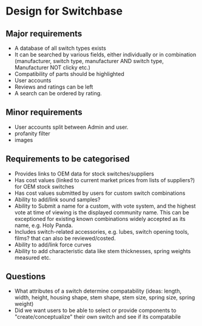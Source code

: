 # Design for Switchbase

## Major requirements
* A database of all switch types exists
* It can be searched by various fields, either individually or in combination (manufacturer, switch type, manufacturer AND switch type, Manufacturer NOT clicky etc.)
* Compatibility of parts should be highlighted
* User accounts
* Reviews and ratings can be left
* A search can be ordered by rating.

## Minor requirements
* User accounts split between Admin and user.
* profanity filter
* images


## Requirements to be categorised
* Provides links to OEM data for stock switches/suppliers
* Has cost values (linked to current market prices from lists of suppliers?) for OEM stock switches
* Has cost values submitted by users for custom switch combinations
* Ability to add/link sound samples?
* Ability to Submit a name for a custom, with vote system, and the highest vote at time of viewing is the displayed community name. This can be exceptioned for existing known combinations widely accepted as its name, e.g. Holy Panda.
* Includes switch-related accessories, e.g. lubes, switch opening tools, films? that can also be reviewed/costed.
* Ability to add/link force curves
* Ability to add characteristic data like stem thicknesses, spring weights measured etc.


## Questions
* What attributes of a switch determine compatability (ideas: length, width, height, housing shape, stem shape, stem size, spring size, spring weight)
* Did we want users to be able to select or provide components to "create/conceptualize" their own switch and see if its compatabile
